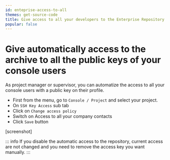 ```yaml
---
id: enteprise-access-to-all
themes: get-source-code
title: Give access to all your developers to the Enterprise Repository
popular: false
---
```


# Give automatically access to the archive to all the public keys of your console users

As project manager or supervisor, you can automatize the access to all your console users with a public key on their profile.

* First from the menu, go to `Console / Project` and select your project.
* On `SSH Key Access` sub tab
* Click on `Change access policy` 
* Switch on Access to all your company contacts
* Click `Save` button

[screenshot]

::: info
If you disable the automatic access to the repository, current access are not changed and you need to remove the access key you want manually.
:::
